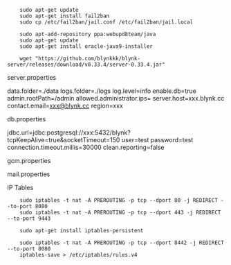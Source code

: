         sudo apt-get update
        sudo apt-get install fail2ban
        sudo cp /etc/fail2ban/jail.conf /etc/fail2ban/jail.local

        sudo apt-add-repository ppa:webupd8team/java
        sudo apt-get update
        sudo apt-get install oracle-java9-installer
        
        wget "https://github.com/blynkkk/blynk-server/releases/download/v0.33.4/server-0.33.4.jar"
        

server.properties

data.folder=./data
logs.folder=./logs
log.level=info
enable.db=true
admin.rootPath=/admin
allowed.administrator.ips=
server.host=xxx.blynk.cc
contact.email=xxx@blynk.cc
region=xxx
        
db.properties

jdbc.url=jdbc:postgresql://xxx:5432/blynk?tcpKeepAlive=true&socketTimeout=150
user=test
password=test
connection.timeout.millis=30000
clean.reporting=false

gcm.properties

mail.properties

IP Tables

        sudo iptables -t nat -A PREROUTING -p tcp --dport 80 -j REDIRECT --to-port 8080
        sudo iptables -t nat -A PREROUTING -p tcp --dport 443 -j REDIRECT --to-port 9443
        
        sudo apt-get install iptables-persistent
        
        sudo iptables -t nat -A PREROUTING -p tcp --dport 8442 -j REDIRECT --to-port 8080
        iptables-save > /etc/iptables/rules.v4